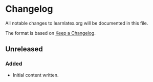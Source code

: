 # Changelog

All notable changes to learnlatex.org will be documented in this
file.

The format is based on [Keep a
Changelog](https://keepachangelog.com/en/1.0.0/).

## Unreleased

### Added
- Initial content written.
